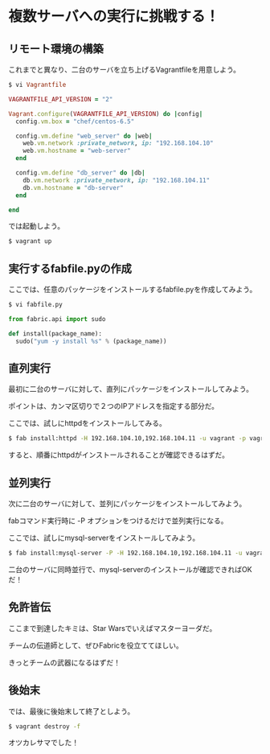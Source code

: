 # 複数サーバへの実行に挑戦する！ 

## リモート環境の構築

これまでと異なり、二台のサーバを立ち上げるVagrantfileを用意しよう。

```ruby
$ vi Vagrantfile

VAGRANTFILE_API_VERSION = "2"

Vagrant.configure(VAGRANTFILE_API_VERSION) do |config|
  config.vm.box = "chef/centos-6.5"

  config.vm.define "web_server" do |web|
    web.vm.network :private_network, ip: "192.168.104.10"
    web.vm.hostname = "web-server"
  end

  config.vm.define "db_server" do |db|
    db.vm.network :private_network, ip: "192.168.104.11"
    db.vm.hostname = "db-server"
  end

end
```

では起動しよう。

```bash
$ vagrant up
```

## 実行するfabfile.pyの作成

ここでは、任意のパッケージをインストールするfabfile.pyを作成してみよう。

```python
$ vi fabfile.py

from fabric.api import sudo

def install(package_name):
  sudo("yum -y install %s" % (package_name))
```


## 直列実行

最初に二台のサーバに対して、直列にパッケージをインストールしてみよう。

ポイントは、カンマ区切りで２つのIPアドレスを指定する部分だ。

ここでは、試しにhttpdをインストールしてみる。

```bash
$ fab install:httpd -H 192.168.104.10,192.168.104.11 -u vagrant -p vagrant
```

すると、順番にhttpdがインストールされることが確認できるはずだ。


## 並列実行

次に二台のサーバに対して、並列にパッケージをインストールしてみよう。

fabコマンド実行時に -P オプションをつけるだけで並列実行になる。

ここでは、試しにmysql-serverをインストールしてみよう。

```bash
$ fab install:mysql-server -P -H 192.168.104.10,192.168.104.11 -u vagrant -p vagrant
```

二台のサーバに同時並行で、mysql-serverのインストールが確認できればOKだ！


## 免許皆伝

ここまで到達したキミは、Star Warsでいえばマスターヨーダだ。

チームの伝道師として、ぜひFabricを役立ててほしい。

きっとチームの武器になるはずだ！


## 後始末

では、最後に後始末して終了としよう。

```bash
$ vagrant destroy -f
```

オツカレサマでした！

